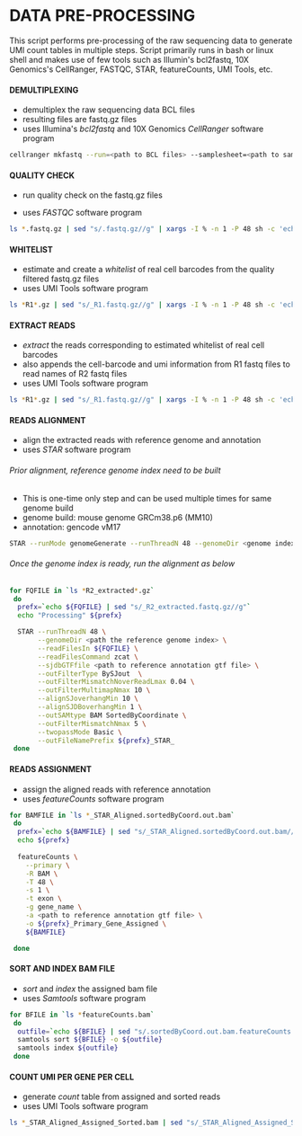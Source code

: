 # DATA PRE-PROCESSING

This script performs pre-processing of the raw sequencing data to generate UMI count tables in multiple steps. Script primarily runs in bash or linux shell and makes use of few tools such as Illumin's bcl2fastq, 10X Genomics's CellRanger, FASTQC, STAR, featureCounts, UMI Tools, etc.



#### DEMULTIPLEXING

- demultiplex the raw sequencing data BCL files
- resulting files are fastq.gz files
- uses Illumina's *bcl2fastq* and 10X Genomics *CellRanger* software program

```bash
cellranger mkfastq --run=<path to BCL files> --samplesheet=<path to sample sheet>
```

  

#### QUALITY CHECK

- run quality check on the fastq.gz files

- uses *FASTQC* software program

```bash
ls *.fastq.gz | sed "s/.fastq.gz//g" | xargs -I % -n 1 -P 48 sh -c 'echo %; fastqc %.fastq.gz'
```

  

#### WHITELIST

- estimate and create a *whitelist* of real cell barcodes from the quality filtered fastq.gz files
- uses UMI Tools software program

```bash
ls *R1*.gz | sed "s/_R1.fastq.gz//g" | xargs -I % -n 1 -P 48 sh -c 'echo %; umi_tools whitelist --stdin=%_R1.fastq.gz --bc-pattern=CCCCCCCCCCCCCCCCNNNNNNNNNN --expect-cells=<number of expected cells> --plot-prefix=%_Expect_Whitelist --log=%_Whitelist_log.out --error=%_Whitelist_log.err --stdout=%_Whitelist.txt'
```

  

#### EXTRACT READS

- *extract* the reads corresponding to estimated whitelist of real cell barcodes
- also appends the cell-barcode and umi information from R1 fastq files to read names of R2 fastq files
- uses UMI Tools software program

```bash
ls *R1*.gz | sed "s/_R1.fastq.gz//g" | xargs -I % -n 1 -P 48 sh -c 'echo %; umi_tools extract --bc-pattern=CCCCCCCCCCCCCCCCNNNNNNNNNN --stdin=%_R1.fastq.gz --stdout=%_R1_extracted.fastq.gz --read2-in=%_R2.fastq.gz --read2-out=%_R2_extracted.fastq.gz --filter-cell-barcode --whitelist=%_Whitelist.txt --log=%_Extract_log.out --error=%_Extract_log.err'
```

  

#### READS ALIGNMENT

- align the extracted reads with reference genome and annotation
- uses *STAR* software program

###### Prior alignment, reference genome index need to be built

- This is one-time only step and can be used multiple times for same genome build
- genome build: mouse genome GRCm38.p6 (MM10)
- annotation: gencode vM17

```bash
STAR --runMode genomeGenerate --runThreadN 48 --genomeDir <genome index directory> --genomeFastaFiles <reference genome fasta  file> --sjdbGTFfile <reference annotation gtf file> --sjdbOverhang 100
```



###### Once the genome index is ready, run the alignment as below

```bash
for FQFILE in `ls *R2_extracted*.gz`
 do
  prefx=`echo ${FQFILE} | sed "s/_R2_extracted.fastq.gz//g"`
  echo "Processing" ${prefx}

  STAR --runThreadN 48 \
       --genomeDir <path the reference genome index> \
       --readFilesIn ${FQFILE} \
       --readFilesCommand zcat \
       --sjdbGTFfile <path to reference annotation gtf file> \
       --outFilterType BySJout  \
       --outFilterMismatchNoverReadLmax 0.04 \
       --outFilterMultimapNmax 10 \
       --alignSJoverhangMin 10 \
       --alignSJDBoverhangMin 1 \
       --outSAMtype BAM SortedByCoordinate \
       --outFilterMismatchNmax 5 \
       --twopassMode Basic \
       --outFileNamePrefix ${prefx}_STAR_
 done
```



#### READS ASSIGNMENT

- assign the aligned reads with reference annotation
- uses *featureCounts* software program

```bash
for BAMFILE in `ls *_STAR_Aligned.sortedByCoord.out.bam`
 do
  prefx=`echo ${BAMFILE} | sed "s/_STAR_Aligned.sortedByCoord.out.bam//g"`
  echo ${prefx}
  
  featureCounts \
    --primary \
    -R BAM \
    -T 48 \
    -s 1 \
    -t exon \
    -g gene_name \
    -a <path to reference annotation gtf file> \
    -o ${prefx}_Primary_Gene_Assigned \
    ${BAMFILE}

 done
```



#### SORT AND INDEX BAM FILE

- *sort* and *index* the assigned bam file
- uses *Samtools* software program

```bash
for BFILE in `ls *featureCounts.bam` 
 do
  outfile=`echo ${BFILE} | sed "s/.sortedByCoord.out.bam.featureCounts.bam/_Assigned_Sorted.bam/g"` 
  samtools sort ${BFILE} -o ${outfile}
  samtools index ${outfile}
 done
```



#### COUNT UMI PER GENE PER CELL

- generate *count* table from assigned and sorted reads
- uses UMI Tools software program

```bash
ls *_STAR_Aligned_Assigned_Sorted.bam | sed "s/_STAR_Aligned_Assigned_Sorted.bam//g" | xargs -I % -n 1 -P 48 sh -c 'echo %; umi_tools count --per-gene --gene-tag=XT --per-cell --stdin=%_STAR_Aligned_Assigned_Sorted.bam --stdout=%_Counts.tsv.gz --log=%_Counts.log --error=%_Counts.err --wide-format-cell-counts'
```


